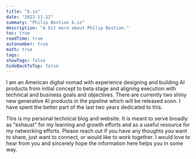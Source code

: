 ```yaml
---
title: "b.io"
date: "2023-11-12"
summary: "Philip Bostian b.io"
description: "A bit more about Philip Bostian."
toc: true
readTime: true
autonumber: true
math: true
tags:
showTags: false
hideBackToTop: false
---
```

I am an American digital nomad with experience designing and building AI products from initial concept to beta stage and aligning execution with technical and business goals and objectives. There are currently two shiny new generative AI products in the pipeline which will be released soon. I have spent the better part of the last two years dedicated to this.

This is my personal technical blog and website. It is meant to serve broadly as "exhaust" for my learning and growth efforts and as a useful resource for my networking efforts. Please reach out if you have any thoughts you want to share, just want to connect, or would like to work together. I would love to hear from you and sincerely hope the information here helps you in some way.